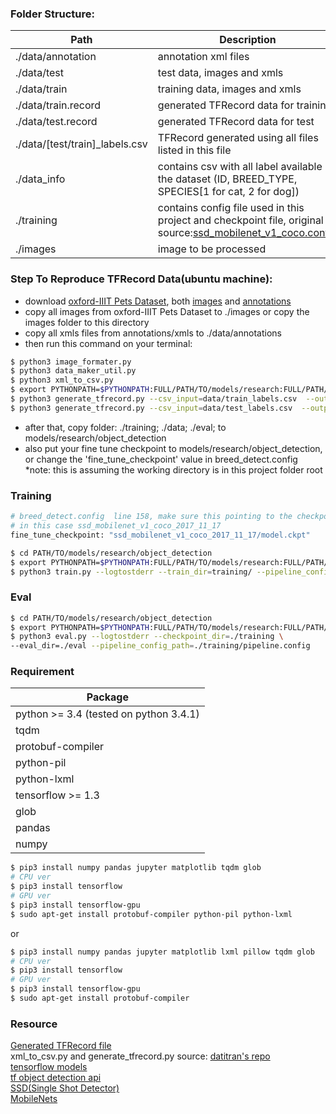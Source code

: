 
### Folder Structure:
| Path | Description |
|------|------|
|./data/annotation | annotation xml files |
|./data/test | test data, images and xmls |
|./data/train | training data, images and xmls |
|./data/train.record | generated TFRecord data for training|
|./data/test.record | generated TFRecord data for test|
|./data/[test/train]_labels.csv | TFRecord generated using all files listed in this file|
|./data_info | contains csv with all label available in the dataset (ID, BREED_TYPE, SPECIES[1 for cat, 2 for dog])|
|./training | contains config file used in this project and checkpoint file, original source:[ssd_mobilenet_v1_coco.config](https://github.com/tensorflow/models/blob/master/research/object_detection/samples/configs/ssd_mobilenet_v1_coco.config) |
|./images | image to be processed |

### Step To Reproduce TFRecord Data(ubuntu machine):
- download [oxford-IIIT Pets Dataset](http://www.robots.ox.ac.uk/~vgg/data/pets/), both [images](http://www.robots.ox.ac.uk/~vgg/data/pets/data/images.tar.gz) and [annotations](http://www.robots.ox.ac.uk/~vgg/data/pets/data/annotations.tar.gz)
- copy all images from oxford-IIIT Pets Dataset to ./images or copy the images folder to this directory
- copy all xmls files from annotations/xmls to ./data/annotations
- then run this command on your terminal:

```sh
$ python3 image_formater.py
$ python3 data_maker_util.py
$ python3 xml_to_csv.py
$ export PYTHONPATH=$PYTHONPATH:FULL/PATH/TO/models/research:FULL/PATH/TO/models/research/slim
$ python3 generate_tfrecord.py --csv_input=data/train_labels.csv  --output_path=data/train.record
$ python3 generate_tfrecord.py --csv_input=data/test_labels.csv  --output_path=data/test.record
```

- after that, copy folder: ./training; ./data; ./eval; to models/research/object_detection
- also put your fine tune checkpoint to models/research/object_detection, or change the 'fine_tune_checkpoint' value in breed_detect.config  
*note: this is assuming the working directory is in this project folder root

### Training
```py
# breed_detect.config  line 158, make sure this pointing to the checkpoint you want to use
# in this case ssd_mobilenet_v1_coco_2017_11_17
fine_tune_checkpoint: "ssd_mobilenet_v1_coco_2017_11_17/model.ckpt"
```
```sh
$ cd PATH/TO/models/research/object_detection
$ export PYTHONPATH=$PYTHONPATH:FULL/PATH/TO/models/research:FULL/PATH/TO/models/research/slim
$ python3 train.py --logtostderr --train_dir=training/ --pipeline_config_path=training/breed_detect.config
```
### Eval
```sh
$ cd PATH/TO/models/research/object_detection
$ export PYTHONPATH=$PYTHONPATH:FULL/PATH/TO/models/research:FULL/PATH/TO/models/research/slim
$ python3 eval.py --logtostderr --checkpoint_dir=./training \
--eval_dir=./eval --pipeline_config_path=./training/pipeline.config
```

### Requirement
|Package|
|-------|
| python >= 3.4 (tested on python 3.4.1) |
| tqdm |
| protobuf-compiler |
| python-pil |
| python-lxml |
| tensorflow >= 1.3 |
| glob |
| pandas |
| numpy |

```sh
$ pip3 install numpy pandas jupyter matplotlib tqdm glob
# CPU ver
$ pip3 install tensorflow
# GPU ver
$ pip3 install tensorflow-gpu
$ sudo apt-get install protobuf-compiler python-pil python-lxml
```
or

```sh
$ pip3 install numpy pandas jupyter matplotlib lxml pillow tqdm glob
# CPU ver
$ pip3 install tensorflow
# GPU ver
$ pip3 install tensorflow-gpu
$ sudo apt-get install protobuf-compiler
```

### Resource
[Generated TFRecord file](https://www.dropbox.com/sh/cp6ruurl3jeeua9/AAA-0eDo2QY27B8IDLq2vGK6a?dl=0)  
xml_to_csv.py and generate_tfrecord.py source: [datitran's repo](https://github.com/datitran/raccoon_dataset)  
[tensorflow models](https://github.com/tensorflow/models)  
[tf object detection api](https://github.com/tensorflow/models/tree/master/research/object_detection)  
[SSD(Single Shot Detector)](https://arxiv.org/abs/1512.02325)  
[MobileNets](https://arxiv.org/abs/1704.04861)  
